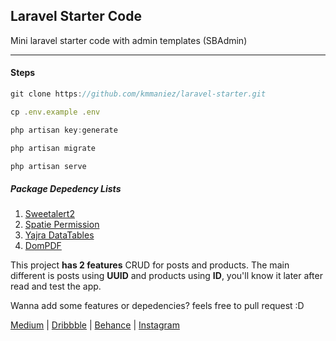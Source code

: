 ## Laravel Starter Code
Mini laravel starter code with admin templates (SBAdmin)

----------

#### Steps
```javascript
git clone https://github.com/kmmaniez/laravel-starter.git

cp .env.example .env

php artisan key:generate

php artisan migrate

php artisan serve
```

##### Package Depedency Lists
1. [Sweetalert2](https://realrashid.github.io/sweet-alert/)
2. [Spatie Permission](https://spatie.be/docs/laravel-permission/v5/introduction)
3. [Yajra DataTables](https://yajrabox.com/docs/laravel-datatables/10.0)
4. [DomPDF](https://github.com/barryvdh/laravel-dompdf)

This project **has 2 features** CRUD for posts and products. 
The main different is posts using **UUID** and products using **ID**, you'll know it later after read and test the app.

Wanna add some features or depedencies? feels free to pull request :D

[Medium](https://) | [Dribbble](https://) | [Behance](https://) | [Instagram](https://)